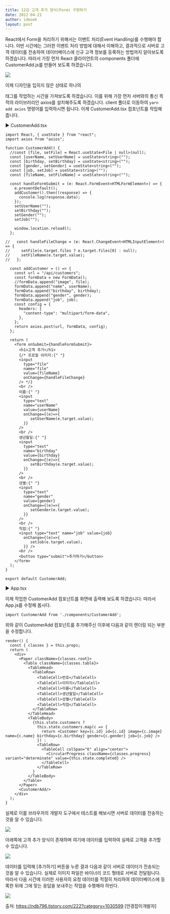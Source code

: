 ```yaml
---
title: 12강 고객 추가 양식(Form) 구현하기
date: 2022-04-21
author: ideook
layout: post
---
```


React에서 Form을 처리하기 위해서는 이벤트 처리(Event Handling)를 수행해야 합니다. 이번 시간에는 그러한 이벤트 처리 방법에 대해서 이해하고, 결과적으로 서버로 고객 데이터를 전송하여 데이터베이스에 신규 고객 정보를 등록하는 방법까지 알아보도록 하겠습니다. 따라서 가장 먼저 React 클라이언트의 components 폴더에 CustomerAdd.js를 만들어 보도록 하겠습니다.

![](images/2022-04-21-11-44-04.png)

이제 디자인을 입히지 않은 상태로 하나의 <form> 태그를 작업하는 시간을 가져보도록 하겠습니다. 이를 위해 가장 먼저 서버와의 통신 목적의 라이브러리인 axios를 설치해주도록 하겠습니다. client 폴더로 이동하여 `yarn add axios` 명령어를 입력하시면 됩니다. 이제 CustomerAdd.tsx 컴포넌트를 작업해 줍니다.

▶ CustomerAdd.tsx

```tsx
import React, { useState } from "react";
import axios from "axios";

function CustomerAdd() {
  //const [file, setFile] = React.useState<File | null>(null);
  const [userName, setUserName] = useState<string>("");
  const [birthday, setBirthday] = useState<string>("");
  const [gender, setGender] = useState<string>("");
  const [job, setJob] = useState<string>("");
  const [fileName, setFileName] = useState<string>("");

  const handleFormSubmit = (e: React.FormEvent<HTMLFormElement>) => {
    e.preventDefault();
    addCustomer().then((response) => {
      console.log(response.data);
    });
    setUserName("");
    setBirthday("");
    setGender("");
    setJob("");

    window.location.reload();
  };

//   const handleFileChange = (e: React.ChangeEvent<HTMLInputElement>) => {
//     setFile(e.target.files ? e.target.files[0] : null);
//     setFileName(e.target.value);
//   };

  const addCustomer = () => {
    const url = "/api/customers";
    const formData = new FormData();
    //formData.append("image", file);
    formData.append("name", userName);
    formData.append("birthday", birthday);
    formData.append("gender", gender);
    formData.append("job", job);
    const config = {
      headers: {
        "content-type": "multipart/form-data",
      },
    };
    return axios.post(url, formData, config);
  };

  return (
    <form onSubmit={handleFormSubmit}>
      <h1>고객 추가</h1>
      {/* 프로필 이미지:{" "}
      <input
        type="file"
        name="file"        
        value={fileName}
        onChange={handleFileChange}
      /> */}
      <br />
      이름:{" "}
      <input
        type="text"
        name="userName"
        value={userName}
        onChange={(e)=>{ 
           setUserName(e.target.value);
        }}
      />
      <br />
      생년월일:{" "}
      <input
        type="text"
        name="birthday"
        value={birthday}
        onChange={(e)=>{ 
           setBirthday(e.target.value);
        }}
      />
      <br />
      성별:{" "}
      <input
        type="text"
        name="gender"
        value={gender}
        onChange={(e)=>{ 
           setGender(e.target.value);
        }}
      />
      <br />
      직업:{" "}
      <input type="text" name="job" value={job} 
        onChange={(e)=>{ 
           setJob(e.target.value);
        }} />
      <br />
      <button type="submit">추가하기</button>
    </form>
  );
}

export default CustomerAdd;
```

▶ App.tsx

이제 작업한 CustomerAdd 컴포넌트를 화면에 출력해 보도록 하겠습니다. 따라서 App.js를 수정해 봅시다.

```tsx
import CustomerAdd from './components/CustomerAdd';
```

위와 같이 CustomerAdd 컴포넌트를 추가해주신 이후에 다음과 같이 렌더링 되는 부분을 수정합니다.

```tsx
render() {
  const { classes } = this.props;
  return (
    <div>
      <Paper className={classes.root}>
        <Table className={classes.table}>
          <TableHead>
            <TableRow>
              <TableCell>번호</TableCell>
              <TableCell>이미지</TableCell>
              <TableCell>이름</TableCell>
              <TableCell>생년월일</TableCell>
              <TableCell>성별</TableCell>
              <TableCell>직업</TableCell>
            </TableRow>
          </TableHead>
          <TableBody>
            {this.state.customers ?
              this.state.customers.map(c => {
                return <Customer key={c.id} id={c.id} image={c.image} name={c.name} birthday={c.birthday} gender={c.gender} job={c.job} />
              }) :
              <TableRow>
                <TableCell colSpan="6" align="center">
                  <CircularProgress className={classes.progress} variant="determinate" value={this.state.completed} />
                </TableCell>
              </TableRow>
            }
          </TableBody>
        </Table>
      </Paper>
      <CustomerAdd/>
    </div>
  );
}
```

실제로 이를 브라우저의 개발자 도구에서 테스트를 해보시면 서버로 데이터를 전송하는 것을 알 수 있습니다.

![](images/2022-04-21-11-44-28.png)

아래쪽에 고객 추가 양식이 존재하며 여기에 데이터를 입력하여 실제로 고객을 추가할 수 있습니다.

![](images/2022-04-21-11-44-34.png)

데이터를 입력해 [추가하기] 버튼을 누른 결과 다음과 같이 서버로 데이터가 전송되는 것을 알 수 있습니다. 실제로 이미지 파일은 바이너리 코드 형태로 서버로 전달됩니다. 따라서 다음 시간에 이러한 사용자의 요청 데이터를 적절히 처리하여 데이터베이스에 등록한 뒤에 그에 맞는 응답을 보내주는 작업을 수행해야 하빈다.

![](images/2022-04-21-11-44-38.png)

출처: https://ndb796.tistory.com/222?category=1030599 [안경잡이개발자]
